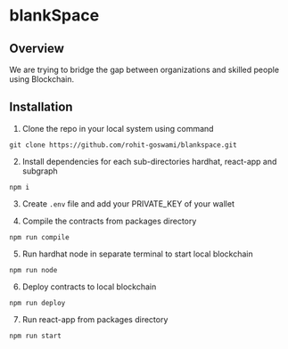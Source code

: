 # blankSpace

## Overview

We are trying to bridge the gap between organizations and skilled people using Blockchain. 


## Installation


1. Clone the repo in your local system using command
```
git clone https://github.com/rohit-goswami/blankspace.git
```
2. Install dependencies for each sub-directories hardhat, react-app and subgraph

```
npm i
```
3. Create `.env` file and add your PRIVATE_KEY of your wallet

4. Compile the contracts from packages directory
```
npm run compile
```
5. Run hardhat node in separate terminal to start local blockchain
```
npm run node
```
6. Deploy contracts to local blockchain
```
npm run deploy
```
7. Run react-app from packages directory
```
npm run start
```
